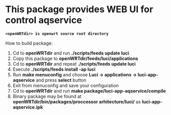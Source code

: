 # This package provides WEB UI for control aqservice

**`<openWRTdir> is openwrt source root directory `**

How to build package:
1. Cd to **openWRTdir** and run  **./scripts/feeds update luci**
1. Copy this package to **openWRTdir/feeds/luci/applications**
1. Cd to **openWRTdir** and repeat **./scripts/feeds update luci**
1. Execute **./scripts/feeds install -ap luci**
1. Run **make menuconfig** and choose **Luci -> applications -> luci-app-aqservice** and press **select** button
1. Exit from menuconfig and save your configuration
1. Cd to **openWRTdir** and run **make package/luci-app-aqservice/compile**
1. Binary package may be found at **openWRTdir/bin/packages/proccessor arhitecture/luci/** as **luci-app-aqservice.ipk**